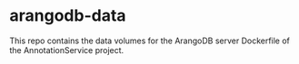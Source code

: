 # arangodb-data
This repo contains the data volumes for the ArangoDB server Dockerfile of the AnnotationService project.
